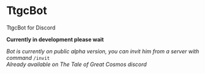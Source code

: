 # TtgcBot
TtgcBot for Discord

**Currently in development please wait**

*Bot is currently on public alpha version, you can invit him from a server with command* `/invit`  
*Already available on The Tale of Great Cosmos discord*
